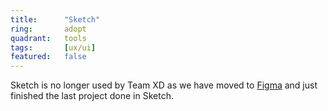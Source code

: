 ```yaml
---
title:      "Sketch"
ring:       adopt
quadrant:   tools
tags:       [ux/ui]
featured:   false
---
```


Sketch is no longer used by Team XD as we have moved to [Figma](/tools/figma.html) and just finished the last project done in Sketch.
